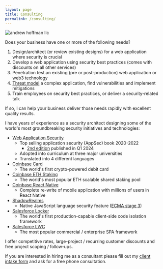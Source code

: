 ```yaml
---
layout: page
title: Consulting
permalink: /consulting/
---
```


<img src="{{ site.baseurl }}/assets/ah-llc-watermark.png" alt="andrew hoffman llc"/>

Does your business have one or more of the following needs?

1. Design/architect (or review existing designs) for a web application where security is crucial
2. Develop a web application using security best practices (comes with discounts on all other services)
3. Penetration test an existing (pre or post-production) web application or web3 technology
4. [Threat model](https://en.wikipedia.org/wiki/Threat_model) a complex application, find vulnerabilities and implement mitigations
5. Train employees on security best practices, or deliver a security-related talk

If so, I can help your business deliver those needs rapidly with excellent quality results.

I have years of experience as a security architect designing some of the world's most groundbreaking security initiatives and technologies:

* [Web Application Security](https://amzn.to/3LU0QN2)
  - Top selling application security (AppSec) book 2020-2022
    - [2nd edition](https://amzn.to/48ycZzk) published in Q1 2024
  - Adopted into curriculum at three major universities
  - Translated into 4 different languages
* [Coinbase Card](https://www.coinbase.com/card)
  - The world's first crypto-powered debit card
* [Coinbase ETH Staking](https://www.coinbase.com/earn/staking/ethereum)
  - The world's most popular ETH scalable shared staking pool
* [Coinbase React Native](https://www.coinbase.com/blog/announcing-coinbases-successful-transition-to-react-native)
  - Complete re-write of mobile application with millions of users in React Native
* [ShadowRealms](https://github.com/tc39/proposal-shadowrealm/blob/main/explainer.md)
  - Native JavaScript language security feature ([ECMA stage 3](https://tc39.es/process-document/))
* [Salesforce Locker](https://developer.salesforce.com/docs/atlas.en-us.lightning.meta/lightning/security_code.htm)
  - The world's first production-capable client-side code isolation framework
* [Salesforce LWC](https://github.com/salesforce/lwc)
  - The most popular commercial / enterprise SPA framework

I offer competitive rates, large-project / recurring customer discounts and free project scoping / follow-ups. 

If you are interested in hiring me as a consultant please fill out my [client intake form](https://forms.gle/5q7cvLiTk4HkFXyy6) and ask for a free phone consultation.  
